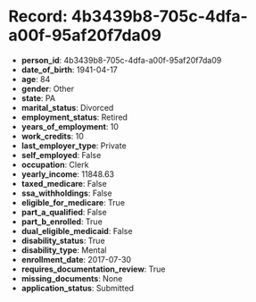 # Record: 4b3439b8-705c-4dfa-a00f-95af20f7da09

- **person_id**: 4b3439b8-705c-4dfa-a00f-95af20f7da09
- **date_of_birth**: 1941-04-17
- **age**: 84
- **gender**: Other
- **state**: PA
- **marital_status**: Divorced
- **employment_status**: Retired
- **years_of_employment**: 10
- **work_credits**: 10
- **last_employer_type**: Private
- **self_employed**: False
- **occupation**: Clerk
- **yearly_income**: 11848.63
- **taxed_medicare**: False
- **ssa_withholdings**: False
- **eligible_for_medicare**: True
- **part_a_qualified**: False
- **part_b_enrolled**: True
- **dual_eligible_medicaid**: False
- **disability_status**: True
- **disability_type**: Mental
- **enrollment_date**: 2017-07-30
- **requires_documentation_review**: True
- **missing_documents**: None
- **application_status**: Submitted